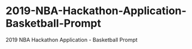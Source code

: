 # 2019-NBA-Hackathon-Application-Basketball-Prompt
2019 NBA Hackathon Application - Basketball Prompt
